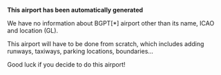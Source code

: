 **This airport has been automatically generated**

We have no information about BGPT[*] airport other than its name, ICAO and location (GL).

This airport will have to be done from scratch, which includes adding runways, taxiways, parking locations, boundaries...

Good luck if you decide to do this airport!